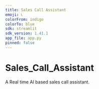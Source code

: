 ```yaml
---
title: Sales Call Assistant
emoji: 📞
colorFrom: indigo
colorTo: blue
sdk: streamlit
sdk_version: 1.41.1
app_file: app.py
pinned: false
---
```

# Sales_Call_Assistant

A Real time AI based sales call assistant.